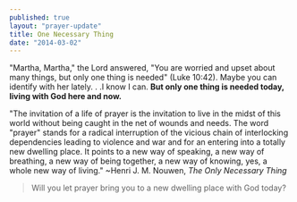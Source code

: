 ```yaml
---
published: true
layout: "prayer-update"
title: One Necessary Thing
date: "2014-03-02"
---
```


"Martha, Martha," the Lord answered, "You are worried and upset about many things, but only one thing is needed" (Luke 10:42).  Maybe you can identify with her lately. . .I know I can.  **But only one thing is needed today, living with God here and now.** 

"The invitation of a life of prayer is the invitation to live in the midst of this world without being caught in the net of wounds and needs.  The word "prayer" stands for a radical interruption of the vicious chain of interlocking dependencies leading to violence and war and for an entering into a totally new dwelling place.  It points to a new way of speaking, a new way of breathing, a new way of being together, a new way of knowing, yes, a whole new way of living."
~Henri J. M. Nouwen, *The Only Necessary Thing*

>Will you let prayer bring you to a new dwelling place with God today?